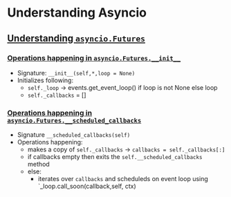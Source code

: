 # Understanding **Asyncio**

## <u>Understanding `asyncio.Futures`</u>

### <u>Operations happening in `asyncio.Futures.__init__`</u>
- Signature: `__init__(self,*,loop = None)`
- Initializes following:
    - `self._loop` -> events.get_event_loop() if loop is not None else loop
    -  `self._callbacks` = []

### <u>Operations happening in `asyncio.Futures.__scheduled_callbacks`</u>
- Signature `__scheduled_callbacks(self)`
- Operations happening:
    - makes a copy of `self._callbacks` -> `callbacks = self._callbacks[:] `
    - if callbacks empty then exits the `self.__scheduled_callbacks` method
    - else:
        - iterates over `callbacks` and scheduleds on event loop using `_loop.call_soon(callback,self, ctx)

### <u></u> 

